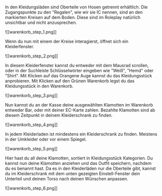In den Kleidungsläden sind Oberteile von Hosen getrennt erhältlich. Die Zugangspunkte zu den "Regalen", wie wir sie IC nennen, sind an den markierten Kreisen auf dem Boden. Diese sind im Roleplay natürlich unsichtbar und nicht anzusprechen.

![[warenkorb_step_1.png]]

Wenn du nun mit einem der Kreise interagierst, öffnet sich ein Kleiderfenster.

![[warenkorb_step_2.png]]

In diesem Kleiderfenster kannst du entweder mit dem Mausrad scrollen, oder in der Suchleiste Schlüsselwörter eingeben wie "Weiß", "Hemd" oder "Shirt". Mit Klicken auf das Orangene Auge kannst du das Kleidungsstück anprobieren. Mit Klicken auf den Grünen Warenkorb legst du das Kleidungsstück in den Warenkorb.

![[warenkorb_step_3.png]]

Nun kannst du an der Kasse deine ausgewählten Klamotten im Warenkorb entweder Bar, oder mit deiner EC-Karte zahlen. Bezahlte Klamotten sind ab diesem Zeitpunkt in deinem Kleiderschrank zu finden.

![[warenkorb_step_4.png]]

In jedem Kleiderladen ist mindestens ein Kleiderschrank zu finden. Meistens in der Umkleider oder vor einem Spiegel.

![[warenkorb_step_5.png]]

Hier hast du all deine Klamotten, sortiert in Kleidungsstück Kategorien. Du kannst nun deine Klamotten anziehen und das Outfit speichern, nachdem du es benannt hast. Da es in den Kleiderläden nur die Oberteile gibt, kannst du im Kleiderschrank mit dem unten gezeigten Einstell-Fenster dein Unterteil und deinen Torso nach deinen Wünschen anpassen.

![[warenkorb_step_6.png]]
